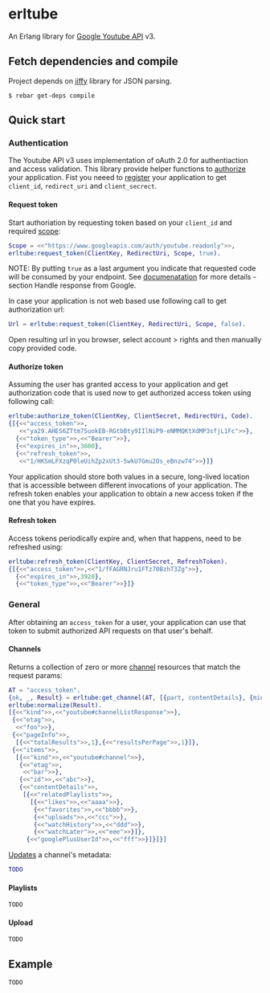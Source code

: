 erltube
=======

An Erlang library for [Google Youtube API][1] v3.

## Fetch dependencies and compile

Project depends on [jiffy][2] library for JSON parsing.
```
$ rebar get-deps compile
```

## Quick start

### Authentication
The Youtube API v3 uses implementation of oAuth 2.0 for authentiaction and access validation.
This library provide helper functions to [authorize][6] your application. Fist you neeed to [register][3] your application to get `client_id`, `redirect_uri` and `client_secrect`.

#### Request token

Start authoriation by requesting token based on your `client_id` and required [scope][6]:
```erlang
Scope = <<"https://www.googleapis.com/auth/youtube.readonly">>,
erltube:request_token(ClientKey, RedirectUri, Scope, true).
```
NOTE: By putting `true` as a last argument you indicate that requested code will be consumed by your endpoint. See [documenatation][6] for more details - section Handle response from Google.

In case your application is not web based use following call to get authorization url:
```erlang
Url = erltube:request_token(ClientKey, RedirectUri, Scope, false).
```
Open resulting url in you browser, select account > rights and then manually copy provided code.

#### Authorize token
Assuming the user has granted access to your application and get authorization code that is used
now to get authorized access token using following call:
```erlang
erltube:authorize_token(ClientKey, ClientSecret, RedirectUri, Code).
{[{<<"access_token">>,
   <<"ya29.AHES6ZTtm7SuokEB-RGtbBty9IIlNiP9-eNMMQKtXdMP3sfjL1Fc">>},
  {<<"token_type">>,<<"Bearer">>},
  {<<"expires_in">>,3600},
  {<<"refresh_token">>,
   <<"1/HKSmLFXzqP0leUihZp2xUt3-5wkU7Gmu2Os_eBnzw74">>}]}
```
Your application should store both values in a secure, long-lived location that is accessible between different invocations of your application. The refresh token enables your application to obtain a new access token if the one that you have expires.

#### Refresh token
Access tokens periodically expire and, when that happens, need to be refreshed using:
```erlang
erltube:refresh_token(ClientKey, ClientSecret, RefreshToken).
{[{<<"access_token">>,<<"1/fFAGRNJru1FTz70BzhT3Zg">>},
  {<<"expires_in">>,3920},
  {<<"token_type">>,<<"Bearer">>}]}
```

### General
After obtaining an `access_token` for a user, your application can use that token to submit authorized API requests on that user's behalf.

#### Channels
Returns a collection of zero or more [channel][4] resources that match the request params:
```erlang
AT = "access_token".
{ok, _, Result} = erltube:get_channel(AT, [{part, contentDetails}, {mine, true}]).
erltube:normalize(Result).
[{<<"kind">>,<<"youtube#channelListResponse">>},
 {<<"etag">>,
  <<"foo">>},
 {<<"pageInfo">>,
  [{<<"totalResults">>,1},{<<"resultsPerPage">>,1}]},
 {<<"items">>,
  [{<<"kind">>,<<"youtube#channel">>},
   {<<"etag">>,
    <<"bar">>},
   {<<"id">>,<<"abc">>},
   {<<"contentDetails">>,
    [{<<"relatedPlaylists">>,
      [{<<"likes">>,<<"aaaa">>},
       {<<"favorites">>,<<"bbbb">>},
       {<<"uploads">>,<<"ccc">>},
       {<<"watchHistory">>,<<"ddd">>},
       {<<"watchLater">>,<<"eee">>}]},
     {<<"googlePlusUserId">>,<<"fff">>}]}]}]
```

[Updates][5] a channel's metadata:
```erlang
TODO
```

#### Playlists
```
TODO
```

#### Upload
```
TODO
```

## Example
```
TODO
```


[1]: https://developers.google.com/youtube/v3/
[2]: https://github.com/davisp/jiffy
[3]: https://developers.google.com/youtube/registering_an_application
[4]: https://developers.google.com/youtube/v3/docs/channels/list
[5]: https://developers.google.com/youtube/v3/docs/channels/update
[6]: https://developers.google.com/youtube/v3/guides/authentication